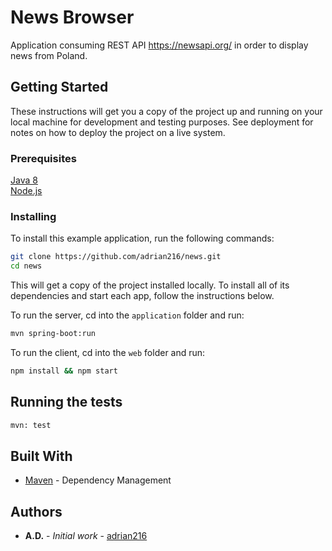 # News Browser

Application consuming REST API https://newsapi.org/ in order to display news from Poland.

## Getting Started

These instructions will get you a copy of the project up and running on your local machine for development and testing purposes. 
See deployment for notes on how to deploy the project on a live system.

### Prerequisites

[Java 8](https://www.oracle.com/technetwork/java/javase/downloads/jdk8-downloads-2133151.html) \
[Node.js](https://nodejs.org/en/)

### Installing

To install this example application, run the following commands:

```bash
git clone https://github.com/adrian216/news.git
cd news
```

This will get a copy of the project installed locally. To install all of its dependencies and start each app, follow the instructions below.

To run the server, cd into the `application` folder and run:
 
```bash
mvn spring-boot:run
```

To run the client, cd into the `web` folder and run:
 
```bash
npm install && npm start
```


## Running the tests

```bash
mvn: test
```

## Built With

* [Maven](https://maven.apache.org/) - Dependency Management

## Authors

* **A.D.** - *Initial work* - [adrian216](https://github.com/adrian216)


